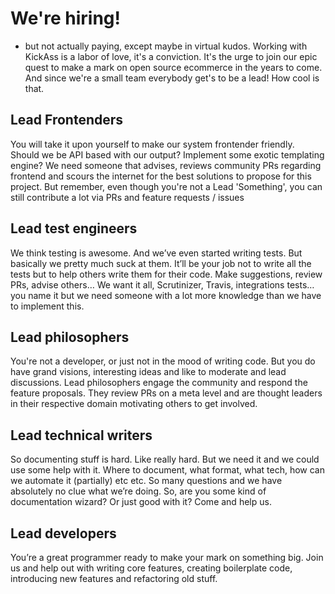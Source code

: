 # We're hiring! 
- but not actually paying, except maybe in virtual kudos. 
Working with KickAss is a labor of love, it's a conviction. 
It's the urge to join our epic quest to make a mark on open source ecommerce in the years to come.
And since we're a small team everybody get's to be a lead! How cool is that.

## Lead Frontenders
You will take it upon yourself to make our system frontender friendly.
Should we be API based with our output? Implement some exotic templating engine? We need someone that advises, reviews community PRs regarding frontend and scours the internet for the best solutions to propose for this project.
But remember, even though you're not a Lead 'Something', you can still contribute a lot via PRs and feature requests / issues

## Lead test engineers
We think testing is awesome. And we’ve even started writing tests. But basically we pretty much suck at them. It’ll be your job not to write all the tests but to help others write them for their code. Make suggestions, review PRs, advise others… We want it all, Scrutinizer, Travis, integrations tests… you name it but we need someone with a lot more knowledge than we have to implement this.

## Lead philosophers
You're not a developer, or just not in the mood of writing code. But you do have grand visions, interesting ideas and like to moderate and lead discussions. Lead philosophers engage the community and respond the feature proposals. They review PRs on a meta level and are thought leaders in their respective domain motivating others to get involved.

## Lead technical writers
So documenting stuff is hard. Like really hard. But we need it and we could use some help with it.
Where to document, what format, what tech, how can we automate it (partially) etc etc. So many questions and we have absolutely no clue what we’re doing. 
So, are you some kind of documentation wizard? Or just good with it? Come and help us.

## Lead developers
You’re a great programmer ready to make your mark on something big. Join us and help out with writing core features, creating boilerplate code, introducing new features and refactoring old stuff.
